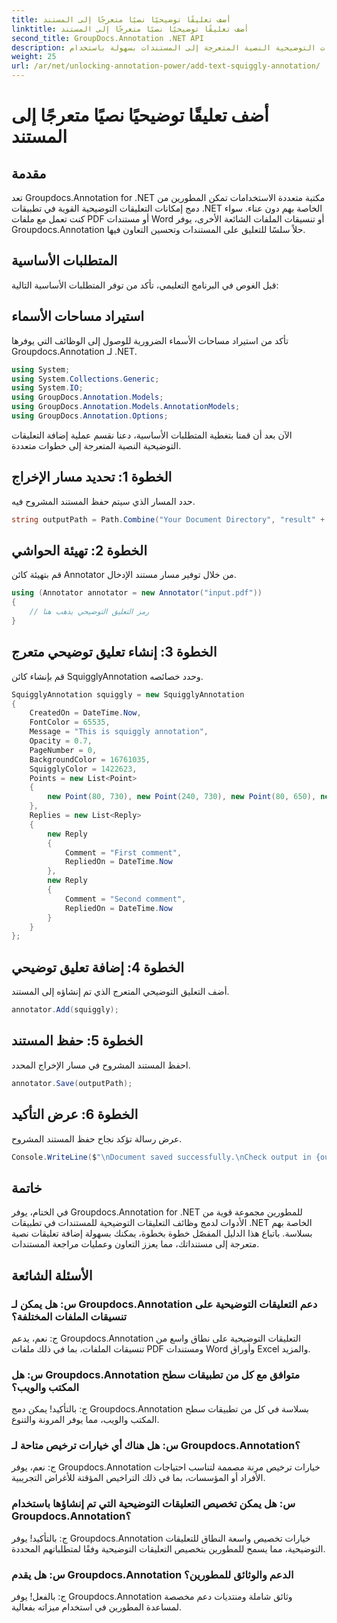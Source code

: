 ```yaml
---
title: أضف تعليقًا توضيحيًا نصيًا متعرجًا إلى المستند
linktitle: أضف تعليقًا توضيحيًا نصيًا متعرجًا إلى المستند
second_title: GroupDocs.Annotation .NET API
description: تعرف على كيفية إضافة التعليقات التوضيحية النصية المتعرجة إلى المستندات بسهولة باستخدام Groupdocs.Annotation for .NET. تعزيز عمليات التعاون ومراجعة المستندات.
weight: 25
url: /ar/net/unlocking-annotation-power/add-text-squiggly-annotation/
---
```


# أضف تعليقًا توضيحيًا نصيًا متعرجًا إلى المستند

## مقدمة

تعد Groupdocs.Annotation for .NET مكتبة متعددة الاستخدامات تمكن المطورين من دمج إمكانات التعليقات التوضيحية القوية في تطبيقات .NET الخاصة بهم دون عناء. سواء كنت تعمل مع ملفات PDF أو مستندات Word أو تنسيقات الملفات الشائعة الأخرى، يوفر Groupdocs.Annotation حلاً سلسًا للتعليق على المستندات وتحسين التعاون فيها.

## المتطلبات الأساسية

قبل الغوص في البرنامج التعليمي، تأكد من توفر المتطلبات الأساسية التالية:

## استيراد مساحات الأسماء

تأكد من استيراد مساحات الأسماء الضرورية للوصول إلى الوظائف التي يوفرها Groupdocs.Annotation لـ .NET.

```csharp
using System;
using System.Collections.Generic;
using System.IO;
using GroupDocs.Annotation.Models;
using GroupDocs.Annotation.Models.AnnotationModels;
using GroupDocs.Annotation.Options;
```

الآن بعد أن قمنا بتغطية المتطلبات الأساسية، دعنا نقسم عملية إضافة التعليقات التوضيحية النصية المتعرجة إلى خطوات متعددة.

## الخطوة 1: تحديد مسار الإخراج

حدد المسار الذي سيتم حفظ المستند المشروح فيه.

```csharp
string outputPath = Path.Combine("Your Document Directory", "result" + Path.GetExtension("input.pdf"));
```

## الخطوة 2: تهيئة الحواشي

قم بتهيئة كائن Annotator من خلال توفير مسار مستند الإدخال.

```csharp
using (Annotator annotator = new Annotator("input.pdf"))
{
    // رمز التعليق التوضيحي يذهب هنا
}
```

## الخطوة 3: إنشاء تعليق توضيحي متعرج

قم بإنشاء كائن SquigglyAnnotation وحدد خصائصه.

```csharp
SquigglyAnnotation squiggly = new SquigglyAnnotation
{
    CreatedOn = DateTime.Now,
    FontColor = 65535,
    Message = "This is squiggly annotation",
    Opacity = 0.7,
    PageNumber = 0,
    BackgroundColor = 16761035,
    SquigglyColor = 1422623,
    Points = new List<Point>
    {
        new Point(80, 730), new Point(240, 730), new Point(80, 650), new Point(240, 650)
    },
    Replies = new List<Reply>
    {
        new Reply
        {
            Comment = "First comment",
            RepliedOn = DateTime.Now
        },
        new Reply
        {
            Comment = "Second comment",
            RepliedOn = DateTime.Now
        }
    }
};
```

## الخطوة 4: إضافة تعليق توضيحي

أضف التعليق التوضيحي المتعرج الذي تم إنشاؤه إلى المستند.

```csharp
annotator.Add(squiggly);
```

## الخطوة 5: حفظ المستند

احفظ المستند المشروح في مسار الإخراج المحدد.

```csharp
annotator.Save(outputPath);
```

## الخطوة 6: عرض التأكيد

عرض رسالة تؤكد نجاح حفظ المستند المشروح.

```csharp
Console.WriteLine($"\nDocument saved successfully.\nCheck output in {outputPath}.");
```

## خاتمة

في الختام، يوفر Groupdocs.Annotation for .NET للمطورين مجموعة قوية من الأدوات لدمج وظائف التعليقات التوضيحية للمستندات في تطبيقات .NET الخاصة بهم بسلاسة. باتباع هذا الدليل المفصّل خطوة بخطوة، يمكنك بسهولة إضافة تعليقات نصية متعرجة إلى مستنداتك، مما يعزز التعاون وعمليات مراجعة المستندات.

## الأسئلة الشائعة

### س: هل يمكن لـ Groupdocs.Annotation دعم التعليقات التوضيحية على تنسيقات الملفات المختلفة؟

ج: نعم، يدعم Groupdocs.Annotation التعليقات التوضيحية على نطاق واسع من تنسيقات الملفات، بما في ذلك ملفات PDF ومستندات Word وأوراق Excel والمزيد.

### س: هل Groupdocs.Annotation متوافق مع كل من تطبيقات سطح المكتب والويب؟

ج: بالتأكيد! يمكن دمج Groupdocs.Annotation بسلاسة في كل من تطبيقات سطح المكتب والويب، مما يوفر المرونة والتنوع.

### س: هل هناك أي خيارات ترخيص متاحة لـ Groupdocs.Annotation؟

ج: نعم، يوفر Groupdocs.Annotation خيارات ترخيص مرنة مصممة لتناسب احتياجات الأفراد أو المؤسسات، بما في ذلك التراخيص المؤقتة للأغراض التجريبية.

### س: هل يمكن تخصيص التعليقات التوضيحية التي تم إنشاؤها باستخدام Groupdocs.Annotation؟

ج: بالتأكيد! يوفر Groupdocs.Annotation خيارات تخصيص واسعة النطاق للتعليقات التوضيحية، مما يسمح للمطورين بتخصيص التعليقات التوضيحية وفقًا لمتطلباتهم المحددة.

### س: هل يقدم Groupdocs.Annotation الدعم والوثائق للمطورين؟

ج: بالفعل! يوفر Groupdocs.Annotation وثائق شاملة ومنتديات دعم مخصصة لمساعدة المطورين في استخدام ميزاته بفعالية.